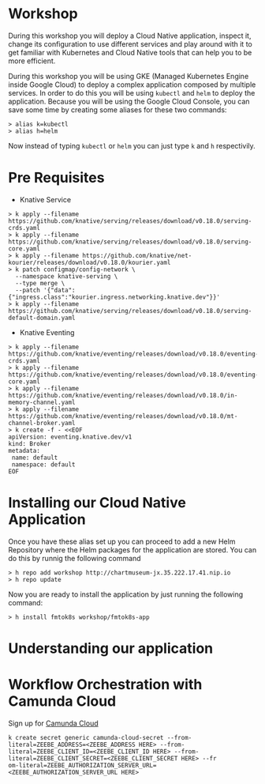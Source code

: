 # Workshop 

During this workshop you will deploy a Cloud Native application, inspect it, change its configuration to use different services and 
play around with it to get familiar with Kubernetes and Cloud Native tools that can help you to be more efficient. 

During this workshop you will be using GKE (Managed Kubernetes Engine inside Google Cloud) to deploy a complex application composed by multiple services. In order to do this 
you will be using `kubectl` and `helm` to deploy the application. Because you will be using the Google Cloud Console, you can save some time by creating some aliases for these two commands:

```
> alias k=kubectl
> alias h=helm
```
Now instead of typing `kubectl` or `helm` you can just type `k` and `h` respectivily. 

# Pre Requisites
- Knative Service


```
> k apply --filename https://github.com/knative/serving/releases/download/v0.18.0/serving-crds.yaml
> k apply --filename https://github.com/knative/serving/releases/download/v0.18.0/serving-core.yaml
> k apply --filename https://github.com/knative/net-kourier/releases/download/v0.18.0/kourier.yaml
> k patch configmap/config-network \
  --namespace knative-serving \
  --type merge \
  --patch '{"data":{"ingress.class":"kourier.ingress.networking.knative.dev"}}'
> k apply --filename https://github.com/knative/serving/releases/download/v0.18.0/serving-default-domain.yaml
```

- Knative Eventing

```
> k apply --filename https://github.com/knative/eventing/releases/download/v0.18.0/eventing-crds.yaml
> k apply --filename https://github.com/knative/eventing/releases/download/v0.18.0/eventing-core.yaml
> k apply --filename https://github.com/knative/eventing/releases/download/v0.18.0/in-memory-channel.yaml
> k apply --filename https://github.com/knative/eventing/releases/download/v0.18.0/mt-channel-broker.yaml
> k create -f - <<EOF
apiVersion: eventing.knative.dev/v1
kind: Broker
metadata:
 name: default
 namespace: default
EOF
```


# Installing our Cloud Native Application

Once you have these alias set up you can proceed to add a new Helm Repository where the Helm packages for the application are stored. 
You can do this by runnig the following command

```
> h repo add workshop http://chartmuseum-jx.35.222.17.41.nip.io
> h repo update
```

Now you are ready to install the application by just running the following command:
```
> h install fmtok8s workshop/fmtok8s-app
```

# Understanding our application

# Workflow Orchestration with Camunda Cloud
Sign up for [Camunda Cloud](https://accounts.cloud.ultrawombat.com/signup?campaign=workshop)



```
k create secret generic camunda-cloud-secret --from-literal=ZEEBE_ADDRESS=<ZEEBE_ADDRESS HERE> --from-literal=ZEEBE_CLIENT_ID=<ZEEBE_CLIENT_ID HERE> --from-literal=ZEEBE_CLIENT_SECRET=<ZEEBE_CLIENT_SECRET HERE> --fr
om-literal=ZEEBE_AUTHORIZATION_SERVER_URL=<ZEEBE_AUTHORIZATION_SERVER_URL HERE>
```
